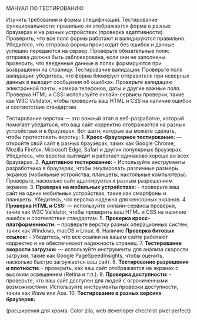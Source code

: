 #
МАНУАЛ ПО ТЕСТИРОВАНИЮ  
                                    
Изучить требования и формы спецификаций. 
Тестирование функциональности: 
 правильно ли отображается форма в разных браузерах и на разных устройствах (проверка адаптивности).
Проверить, что все поля формы работают и валидируются правильно. 
Убедитеся, что отправка формы происходит без ошибок и данные успешно передаются на сервер. 
Проверьте обязательные поля: отправка должна быть заблокирована, если они не заполнены.
проверить, что введенные данные в полях формируются при возвращении на страницу. 
Тестирование валидации:
Проверьте поля валидации: убедитесь, что форма блокирует отправителя при неверных данных и выводит сообщения об ошибках.
Проверьте валидацию электронной почты, номера телефонов, даты и другие важные поля.
Проверка HTML и CSS:
используйте онлайн-сервисы проверки, такие как W3C Validator, чтобы проверить ваш HTML и CSS на наличие ошибок и соответствие стандартам

Тестирование верстки — это важный этап в веб-разработке, который помогает убедиться, что ваш сайт корректно отображается на разных устройствах и в браузерах. Вот шаги, которые вы можете сделать, чтобы протестовать верстку: 1. **Кросс-браузерное тестирование:** — откройте свой сайт в разных браузерах, таких как Google Chrome, Mozilla Firefox, Microsoft Edge, Safari и других популярных браузерах. Убедитесь, что верстка выглядит и работает одинаково хорошо во всех браузерах. 2. **Адаптивное тестирование:** - Используйте инструменты разработчика в браузерах, чтобы эмулировать различные размеры экранов (мобильные устройства, планшеты, настольные компьютеры). Проверьте, насколько сайт адаптируется к разным разрешениям экранов. 3. **Проверка на мобильных устройствах:** - проверьте ваш сайт на одних мобильных устройствах, такие как смартфоны и планшеты. Убедитесь, что верстка надежна для сенсорных экранов. 4. **Проверка HTML и CSS:** — используйте онлайн-сервисы проверки, такие как W3C Validator, чтобы проверить ваш HTML и CSS на наличие ошибок и соответствие стандартам. 5. **Проверка кросс-платформенности:** – проверьте верстку разных операционных систем, таких как Windows, macOS и Linux. 6. Наличие **Проверка битовых ссылок:** - Убедитесь, что все ссылки на вашем сайте работают корректно и не обеспечивают надежность страниц. 7. **Тестирование скорости загрузки:** — используйте инструменты для анализа скорости загрузки, такие как Google PageSpeed ​​Insights, чтобы оценить, насколько быстро загружается ваш сайт. 8. **Тестирование разрешения и плотности:** - проверить, как ваш сайт отображается на экранах с высоким освещением (Retina и т.п.). 9. **Проверка доступности:** - проверьте, что ваш сайт доступен для людей с ограниченными возможностями. Используйте инструменты проверки доступности, такие как Wave или Axe. 10. **Тестирование в разных версиях браузеров:**


(расширения для хрома:
Color zila,
web deverloper chechlist
pixel perfect)